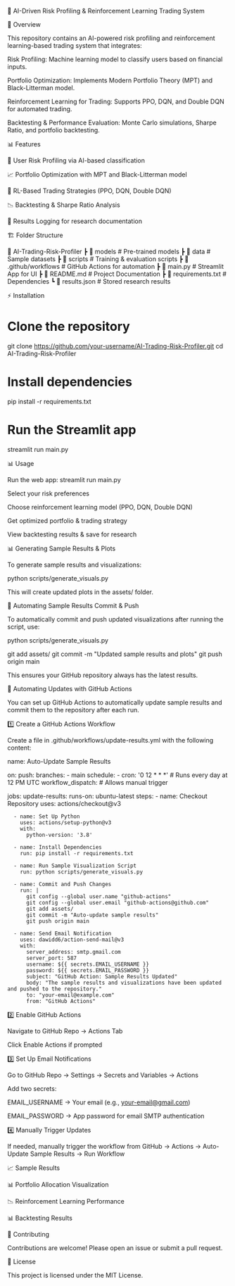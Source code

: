 🚀 AI-Driven Risk Profiling & Reinforcement Learning Trading System






📌 Overview

This repository contains an AI-powered risk profiling and reinforcement learning-based trading system that integrates:

Risk Profiling: Machine learning model to classify users based on financial inputs.

Portfolio Optimization: Implements Modern Portfolio Theory (MPT) and Black-Litterman model.

Reinforcement Learning for Trading: Supports PPO, DQN, and Double DQN for automated trading.

Backtesting & Performance Evaluation: Monte Carlo simulations, Sharpe Ratio, and portfolio backtesting.

📊 Features

📌 User Risk Profiling via AI-based classification

📈 Portfolio Optimization with MPT and Black-Litterman model

🤖 RL-Based Trading Strategies (PPO, DQN, Double DQN)

📉 Backtesting & Sharpe Ratio Analysis

📁 Results Logging for research documentation

🏗️ Folder Structure

📂 AI-Trading-Risk-Profiler
 ┣ 📂 models         # Pre-trained models
 ┣ 📂 data           # Sample datasets
 ┣ 📂 scripts        # Training & evaluation scripts
 ┣ 📂 .github/workflows  # GitHub Actions for automation
 ┣ 📜 main.py        # Streamlit App for UI
 ┣ 📜 README.md      # Project Documentation
 ┣ 📜 requirements.txt  # Dependencies
 ┗ 📜 results.json   # Stored research results

⚡ Installation

# Clone the repository
git clone https://github.com/your-username/AI-Trading-Risk-Profiler.git
cd AI-Trading-Risk-Profiler

# Install dependencies
pip install -r requirements.txt

# Run the Streamlit app
streamlit run main.py

📊 Usage

Run the web app: streamlit run main.py

Select your risk preferences

Choose reinforcement learning model (PPO, DQN, Double DQN)

Get optimized portfolio & trading strategy

View backtesting results & save for research

📊 Generating Sample Results & Plots

To generate sample results and visualizations:

python scripts/generate_visuals.py

This will create updated plots in the assets/ folder.

🔄 Automating Sample Results Commit & Push

To automatically commit and push updated visualizations after running the script, use:

python scripts/generate_visuals.py

git add assets/
git commit -m "Updated sample results and plots"
git push origin main

This ensures your GitHub repository always has the latest results.

🚀 Automating Updates with GitHub Actions

You can set up GitHub Actions to automatically update sample results and commit them to the repository after each run.

1️⃣ Create a GitHub Actions Workflow

Create a file in .github/workflows/update-results.yml with the following content:

name: Auto-Update Sample Results

on:
  push:
    branches:
      - main
  schedule:
    - cron: '0 12 * * *' # Runs every day at 12 PM UTC
  workflow_dispatch: # Allows manual trigger

jobs:
  update-results:
    runs-on: ubuntu-latest
    steps:
      - name: Checkout Repository
        uses: actions/checkout@v3

      - name: Set Up Python
        uses: actions/setup-python@v3
        with:
          python-version: '3.8'

      - name: Install Dependencies
        run: pip install -r requirements.txt

      - name: Run Sample Visualization Script
        run: python scripts/generate_visuals.py

      - name: Commit and Push Changes
        run: |
          git config --global user.name "github-actions"
          git config --global user.email "github-actions@github.com"
          git add assets/
          git commit -m "Auto-update sample results"
          git push origin main

      - name: Send Email Notification
        uses: dawidd6/action-send-mail@v3
        with:
          server_address: smtp.gmail.com
          server_port: 587
          username: ${{ secrets.EMAIL_USERNAME }}
          password: ${{ secrets.EMAIL_PASSWORD }}
          subject: "GitHub Action: Sample Results Updated"
          body: "The sample results and visualizations have been updated and pushed to the repository."
          to: "your-email@example.com"
          from: "GitHub Actions"

2️⃣ Enable GitHub Actions

Navigate to GitHub Repo → Actions Tab

Click Enable Actions if prompted

3️⃣ Set Up Email Notifications

Go to GitHub Repo → Settings → Secrets and Variables → Actions

Add two secrets:

EMAIL_USERNAME → Your email (e.g., your-email@gmail.com)

EMAIL_PASSWORD → App password for email SMTP authentication

4️⃣ Manually Trigger Updates

If needed, manually trigger the workflow from GitHub → Actions → Auto-Update Sample Results → Run Workflow

📈 Sample Results

📊 Portfolio Allocation Visualization



📉 Reinforcement Learning Performance



📊 Backtesting Results



🤝 Contributing

Contributions are welcome! Please open an issue or submit a pull request.

📜 License

This project is licensed under the MIT License.





